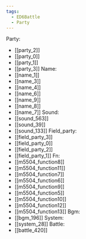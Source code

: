 ```yaml
---
tags:
  - ED6Battle
  - Party
---
```

Party:
- [[party_2]]
- [[party_0]]
- [[party_1]]
- [[party_3]]
Name:
- [[name_1]]
- [[name_3]]
- [[name_4]]
- [[name_6]]
- [[name_9]]
- [[name_8]]
- [[name_7]]
Sound:
- [[sound_563]]
- [[sound_39]]
- [[sound_133]]
Field_party:
- [[field_party_3]]
- [[field_party_0]]
- [[field_party_2]]
- [[field_party_1]]
Fn:
- [[m5504_function8]]
- [[m5504_function11]]
- [[m5504_function7]]
- [[m5504_function6]]
- [[m5504_function9]]
- [[m5504_function5]]
- [[m5504_function10]]
- [[m5504_function12]]
- [[m5504_function13]]
Bgm:
- [[bgm_196]]
System:
- [[system_28]]
Battle:
- [[battle_420]]
